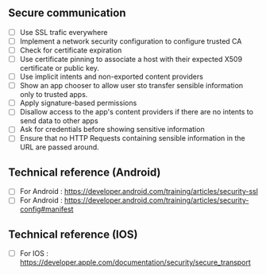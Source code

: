  ## Secure communication
 - [ ] Use SSL trafic everywhere
 - [ ] Implement a network security configuration to configure trusted CA
 - [ ] Check for certificate expiration
 - [ ] Use certificate pinning to associate a host with their expected X509 certificate or public key.
 - [ ] Use implicit intents and non-exported content providers
 - [ ] Show an app chooser to allow user sto transfer sensible information only to trusted apps.
  - [ ] Apply signature-based permissions
  - [ ] Disallow access to the app's content providers if there are no intents to send data to other apps
  - [ ] Ask for credentials before showing sensitive information
  - [ ] Ensure that no HTTP Requests containing sensible information in the URL are passed around.

  ## Technical reference (Android)
  - [ ] For Android : https://developer.android.com/training/articles/security-ssl
  - [ ] For Android : https://developer.android.com/training/articles/security-config#manifest

  ## Technical reference (IOS)
- [ ] For IOS : https://developer.apple.com/documentation/security/secure_transport